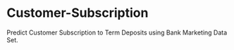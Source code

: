 # Customer-Subscription
Predict Customer Subscription to Term Deposits using Bank Marketing Data Set.
